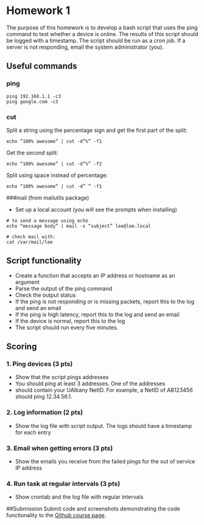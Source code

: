 # Homework 1


The purpose of this homework is to develop a bash script that uses the ping 
command to test whether a device is online. The results of this script 
should be logged with a timestamp. The script should be run as a cron job. 
If a server is not responding, email the system administrator (you).

## Useful commands
### ping
```console
ping 192.168.1.1 -c3
ping google.com -c3
```
### cut
Split a string using the percentage sign and 
get the first part of the split:

```console
echo “100% awesome” | cut -d”%” -f1
```
Get the second split:

```console
echo “100% awesome” | cut -d”%” -f2
```

Split using space instead of percentage:

```console
echo “100% awesome” | cut -d” ” -f1
```

###mail (from mailutils package)

- Set up a local account (you will see the prompts when installing)

```console
# to send a message using echo
echo “message body” | mail -s “subject” lee@lee.local

# check mail with:
cat /var/mail/lee
```

## Script functionality

- Create a function that accepts an IP address or hostname as an argument
- Parse the output of the ping command
- Check the output status
- If the ping is not responding or is missing packets, report this to the log 
and send an email
- If the ping is high latency, report this to the log and send an email
- If the device is normal, report this to the log
- The script should run every five minutes.


## Scoring

### 1. Ping devices (3 pts)
- Show that the script pings addresses
- You should ping at least 3 addresses. One of the addresses 
- should contain your UAlbany NetID. For 
example, a NetID of AB123456 should ping 12.34.56.1.

### 2. Log information (2 pts)
- Show the log file with script output. The logs should have a 
timestamp for each entry

### 3. Email when getting errors (3 pts)
- Show the emails you receive from the failed pings for the out of service IP address 

### 4. Run task at regular intervals (3 pts)
- Show crontab and the log file with regular intervals

##Submission
Submit code and screenshots demonstrating the code functionality to the [Github course page](https://classroom.github.com/a/5BJtAPCT).




